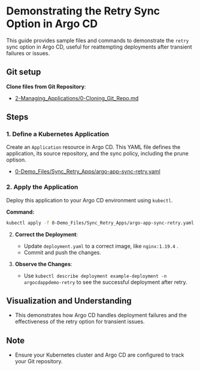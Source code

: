 
# Demonstrating the Retry Sync Option in Argo CD

This guide provides sample files and commands to demonstrate the `retry` sync option in Argo CD, useful for reattempting deployments after transient failures or issues.

## Git setup
**Clone files from Git Repository**:
   - [2-Managing_Applications/0-Cloning_Git_Repo.md](https://github.com/RensVgb/ArgoCD-Complete-Master-Course/blob/main/2-Managing_Applications/0-Cloning_Git_Repo.md)

## Steps

### 1. Define a Kubernetes Application
Create an `Application` resource in Argo CD. This YAML file defines the application, its source repository, and the sync policy, including the prune optison.

- [0-Demo_Files/Sync_Retry_Apps/argo-app-sync-retry.yaml](https://github.com/RensVgb/ArgoCD-Complete-Master-Course/blob/main/0-Demo_Files/Sync_Retry_Apps/argo-app-sync-retry.yaml)

### 2. Apply the Application
Deploy this application to your Argo CD environment using `kubectl`.

**Command:**
```bash
kubectl apply -f 0-Demo_Files/Sync_Retry_Apps/argo-app-sync-retry.yaml
```




2. **Correct the Deployment**:
   - Update `deployment.yaml` to a correct image, like `nginx:1.19.4` .
   - Commit and push the changes.

3. **Observe the Changes**:
   - Use `kubectl describe deployment example-deployment -n argocdappdemo-retry` to see the successful deployment after retry.

## Visualization and Understanding

- This demonstrates how Argo CD handles deployment failures and the effectiveness of the retry option for transient issues.

## Note

- Ensure your Kubernetes cluster and Argo CD are configured to track your Git repository.

